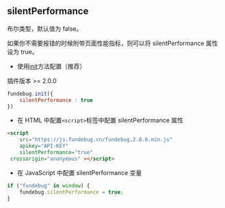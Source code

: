 ## silentPerformance

布尔类型，默认值为 false。

如果你不需要报错的时候附带页面性能指标，则可以将 silentPerformance 属性设为 true。

- 使用[init](../api/init.md)方法配置（推荐）

插件版本 >= 2.0.0

```js
fundebug.init({
    silentPerformance : true
})
```

-   在 HTML 中配置`<script>`标签中配置 silentPerformance 属性

```html
<script
    src="https://js.fundebug.cn/fundebug.2.8.6.min.js"
    apikey="API-KEY"
    silentPerformance="true"
 crossorigin="anonymous" ></script>
```

-   在 JavaScript 中配置 silentPerformance 变量

```javascript
if ("fundebug" in window) {
    fundebug.silentPerformance = true;
}
```
